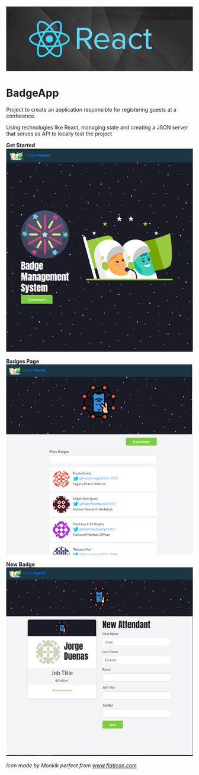 
![react](/docs/react.jpg)
  # BadgeApp

Project to create an application responsible for registering guests at a conference.

Using technologies like React, managing state and creating a JSON server that serves as API to locally test the project

**Get Started**
![getstartedapp](/docs/getstartedapp.png)

**Badges Page**
![badgesviewapp](/docs/badgesviewapp.png)


**New Badge**
![newbadgeviewapp](/docs/newbadgeviewapp.png)



*Icon made by Monkik perfect from www.flaticon.com*